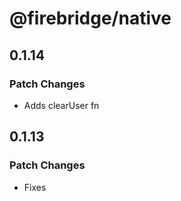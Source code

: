# @firebridge/native

## 0.1.14

### Patch Changes

- Adds clearUser fn

## 0.1.13

### Patch Changes

- Fixes
